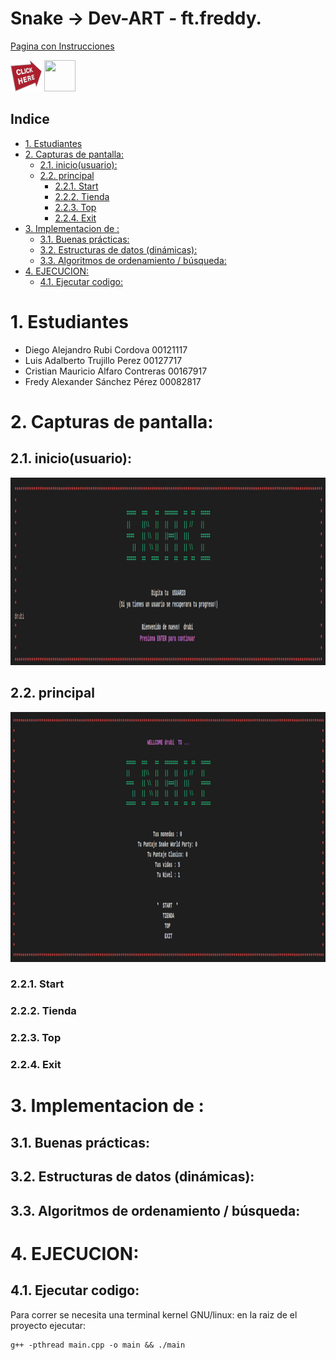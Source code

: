 # Snake -> Dev-ART - ft.freddy.   <!-- omit in toc -->
[Pagina con Instrucciones](https://wmoralesdev.github.io/actividadfinal/index)

[<img src="https://raw.githubusercontent.com/00121117-Archivos/AA_Snake/main/click.png" width="50" height="50">](https://drubico.github.io/Snake_Terminal_cpp)
[<img src="https://upload.wikimedia.org/wikipedia/commons/thumb/8/8a/Icon-doc.svg/810px-Icon-doc.svg.png" width="50" height="50">](https://docs.google.com/document/d/1vROBoDUtuphx_JmOmtY_wQ03JmSLFBe3MnIY0XbRCk8/edit)

## Indice <!-- omit in toc -->
- [1. Estudiantes](#1-estudiantes)
- [2. Capturas de pantalla:](#2-capturas-de-pantalla)
  - [2.1. inicio(usuario):](#21-iniciousuario)
  - [2.2. principal](#22-principal)
    - [2.2.1. Start](#221-start)
    - [2.2.2. Tienda](#222-tienda)
    - [2.2.3. Top](#223-top)
    - [2.2.4. Exit](#224-exit)
- [3. Implementacion de :](#3-implementacion-de-)
  - [3.1. Buenas prácticas:](#31-buenas-prácticas)
  - [3.2. Estructuras de datos (dinámicas):](#32-estructuras-de-datos-dinámicas)
  - [3.3. Algoritmos de ordenamiento / búsqueda:](#33-algoritmos-de-ordenamiento--búsqueda)
- [4. EJECUCION:](#4-ejecucion)
  - [4.1. Ejecutar codigo:](#41-ejecutar-codigo)

# 1. Estudiantes

- Diego Alejandro Rubi Cordova 00121117
- Luis Adalberto Trujillo Perez 00127717
- Cristian Mauricio Alfaro Contreras 00167917
- Fredy Alexander Sánchez Pérez 00082817

# 2. Capturas de pantalla:
##  2.1. inicio(usuario):
<img width="1000" height="300" src="https://raw.githubusercontent.com/00121117-Archivos/AA_Snake/main/0001.png" />

##  2.2. principal
<img width="1000" height="400" src="https://raw.githubusercontent.com/00121117-Archivos/AA_Snake/main/0002.png" />

### 2.2.1. Start
### 2.2.2. Tienda
### 2.2.3. Top
### 2.2.4. Exit

# 3. Implementacion de :
## 3.1. Buenas prácticas:

## 3.2. Estructuras de datos (dinámicas):

## 3.3. Algoritmos de ordenamiento / búsqueda:


# 4. EJECUCION:
## 4.1. Ejecutar codigo:
Para correr se necesita una terminal kernel GNU/linux:
en la raiz de el proyecto ejecutar:
```
g++ -pthread main.cpp -o main && ./main
```

